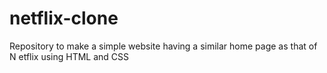 # netflix-clone
Repository to make a simple website having a similar home page as that of N etflix using HTML and CSS
